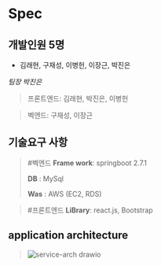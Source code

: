 # Spec
## 개발인원 5명
- 김래현, 구재성, 이병헌, 이장근, 박진은

*팀장 박진은*

>프론트엔드: 김래현, 박진은, 이병헌

> 벡엔드: 구재성, 이장근

## 기술요구 사항

>  #벡엔드
> **Frame work**:   springboot 2.7.1  
> 
> **DB** :   MySql  
> 
> **Was** :   AWS (EC2, RDS)  


>#프론트엔드
> **LiBrary**: react.js, Bootstrap   


## application architecture
>![service-arch drawio](https://user-images.githubusercontent.com/96905460/231642555-b7bdd31c-523c-4b37-b2e1-1e322f6dba0e.png)

